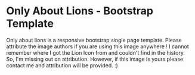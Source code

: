 # Only About Lions - Bootstrap Template
Only about lions is a responsive bootstrap single page template. Please attribute the image authors if you are using this image anywhere !
I cannot remember where I got the Lion Icon from and couldn't find in the history. So, I'm missing out on attribution. However, if this image is yours please contact me and attribution will be provided. :)
